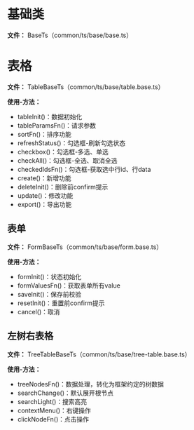 # 基础类
**文件：** BaseTs（common/ts/base/base.ts） 

# 表格
**文件：** TableBaseTs（common/ts/base/table.base.ts） 

**使用-方法：**
- tableInit()：数据初始化
- tableParamsFn()：请求参数
- sortFn()：排序功能
- refreshStatus()：勾选框-刷新勾选状态
- checkbox()：勾选框-多选、单选
- checkAll()：勾选框-全选、取消全选
- checkedIdsFn()：勾选框-获取选中行id、行data
- create()：新增功能
- deleteInit()：删除前confirm提示
- update()：修改功能
- export()：导出功能

## 表单
**文件：** FormBaseTs（common/ts/base/form.base.ts） 

**使用-方法：**
- formInit()：状态初始化
- formValuesFn()：获取表单所有value
- saveInit()：保存前校验
- resetInit()：重置前confirm提示
- cancel()：取消

## 左树右表格
**文件：** TreeTableBaseTs（common/ts/base/tree-table.base.ts） 

**使用-方法：**
- treeNodesFn()：数据处理，转化为框架约定的树数据
- searchChange()：默认展开根节点
- searchLight()：搜索高亮
- contextMenu()：右键操作
- clickNodeFn()：点击操作


  